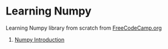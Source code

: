 # Learning Numpy
Learning Numpy library from scratch from [FreeCodeCamp.org](https://www.freecodecamp.org/learn)
1. [Numpy Introduction](https://github.com/Sniggdhaa/Learning-Numpy/blob/main/Numpy_introduction.ipynb)

